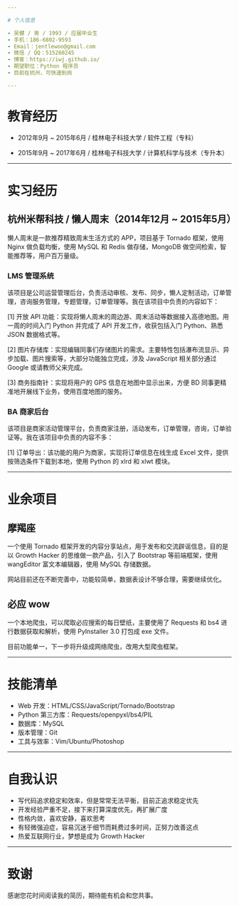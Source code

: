 ```yaml
---

# 个人信息

- 吴健 / 男 / 1993 / 应届毕业生
- 手机：186-6802-9593
- Email：jentlewoo@gmail.com
- 微信 / QQ：515260245
- 博客：https://iwj.github.io/
- 期望职位：Python 程序员
- 目前在杭州，可快速到岗

---
```


# 教育经历

- 2012年9月 ~ 2015年6月 / 桂林电子科技大学 / 软件工程（专科）

- 2015年9月 ~ 2017年6月 / 桂林电子科技大学 / 计算机科学与技术（专升本）

---

# 实习经历

## 杭州米帮科技 / 懒人周末（2014年12月 ~ 2015年5月）

懒人周末是一款推荐精致周末生活方式的 APP，项目基于 Tornado 框架，使用 Nginx 做负载均衡，使用 MySQL 和 Redis 做存储，MongoDB 做空间检索，智能推荐等，用户百万量级。

### LMS 管理系统

该项目是公司运营管理后台，负责活动审核、发布、同步，懒人定制活动，订单管理，咨询服务管理，专题管理，订单管理等。我在该项目中负责的内容如下：

[1] 开放 API 功能：实现将懒人周末的周边游、周末活动等数据接入高德地图。用一周的时间入门 Python 并完成了 API 开发工作，收获包括入门 Python、熟悉 JSON 数据格式等。

[2] 图片存储库：实现编辑同事们存储图片的需求。主要特性包括瀑布流显示、异步加载、图片搜索等，大部分功能独立完成，涉及 JavaScript 相关部分通过 Google 或请教师父来完成。

[3] 商务指南针：实现将用户的 GPS 信息在地图中显示出来，方便 BD 同事更精准地开展线下业务，使用百度地图的服务。

### BA 商家后台

该项目是商家活动管理平台，负责商家注册，活动发布，订单管理，咨询，订单验证等。我在该项目中负责的内容不多：

[1] 订单导出：该功能的用户为商家，实现将订单信息在线生成 Excel 文件，提供按筛选条件下载到本地，使用 Python 的 xlrd 和 xlwt 模块。

---

# 业余项目

## 摩羯座

一个使用 Tornado 框架开发的内容分享站点，用于发布和交流辟谣信息，目的是以 Growth Hacker 的思维做一款产品，引入了 Bootstrap 等前端框架，使用 wangEditor 富文本编辑器，使用 MySQL 存储数据。

网站目前还在不断完善中，功能较简单，数据表设计不够合理，需要继续优化。

## 必应 wow

一个本地爬虫，可以爬取必应搜索的每日壁纸，主要使用了 Requests 和 bs4 进行数据获取和解析，使用 PyInstaller 3.0 打包成 exe 文件。

目前功能单一，下一步将升级成网络爬虫，改用大型爬虫框架。

---

# 技能清单

- Web 开发：HTML/CSS/JavaScript/Tornado/Bootstrap
- Python 第三方库：Requests/openpyxl/bs4/PIL
- 数据库：MySQL
- 版本管理：Git
- 工具与效率：Vim/Ubuntu/Photoshop

---

# 自我认识

- 写代码追求稳定和效率，但是常常无法平衡，目前正追求稳定优先
- 开发经验严重不足，接下来打算深度优先，再扩展广度
- 性格内敛，喜欢安静，喜欢思考
- 有轻微强迫症，容易沉迷于细节而耗费过多时间，正努力改善这点
- 热爱互联网行业，梦想是成为 Growth Hacker

---

# 致谢

感谢您花时间阅读我的简历，期待能有机会和您共事。
